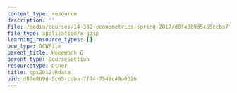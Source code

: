 ```yaml
---
content_type: resource
description: ''
file: /media/courses/14-382-econometrics-spring-2017/d8fe8b9d5c65ccba7f747549c49a0326_cps2012.Rdata
file_type: application/x-gzip
learning_resource_types: []
ocw_type: OCWFile
parent_title: Homework 6
parent_type: CourseSection
resourcetype: Other
title: cps2012.Rdata
uid: d8fe8b9d-5c65-ccba-7f74-7549c49a0326
---
```

